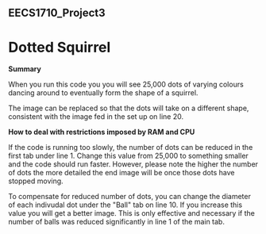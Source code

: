 ## EECS1710_Project3
# Dotted Squirrel

**Summary**

When you run this code you you will see 25,000 dots of varying colours dancing around to eventually form the shape of a squirrel. 

The image can be replaced so that the dots will take on a different shape, consistent with the image fed in the set up on line 20.

**How to deal with restrictions imposed by RAM and CPU**

If the code is running too slowly, the number of dots can be reduced in the first tab under line 1. Change this value from 25,000 to something smaller and the code should run faster. However, please note the higher the number of dots the more detailed the end image will be once those dots have stopped moving.

To compensate for reduced number of dots, you can change the diameter of each indivudal dot under the "Ball" tab on line 10. If you increase this value you will get a better image. This is only effective and necessary if the number of balls was reduced significantly in line 1 of the main tab.